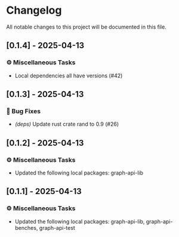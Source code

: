 # Changelog

All notable changes to this project will be documented in this file.

## [0.1.4] - 2025-04-13

### ⚙️ Miscellaneous Tasks

- Local dependencies all have versions (#42)


## [0.1.3] - 2025-04-13

### 🐛 Bug Fixes

- *(deps)* Update rust crate rand to 0.9 (#26)


## [0.1.2] - 2025-04-13

### ⚙️ Miscellaneous Tasks

- Updated the following local packages: graph-api-lib

<!-- generated by git-cliff -->
## [0.1.1] - 2025-04-13

### ⚙️ Miscellaneous Tasks

- Updated the following local packages: graph-api-lib, graph-api-benches, graph-api-test

<!-- generated by git-cliff -->
